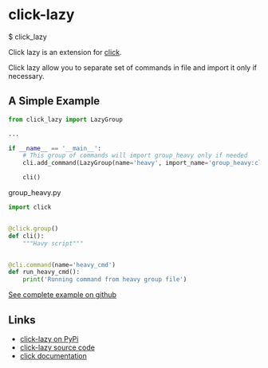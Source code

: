 # click-lazy

$ click_lazy

Click lazy is an extension for [click](https://palletsprojects.com/p/click).

Click lazy allow you to separate set of commands in file and import it only if necessary.

## A Simple Example

```python
from click_lazy import LazyGroup

...

if __name__ == '__main__':
    # This group of commands will import group_heavy only if needed
    cli.add_command(LazyGroup(name='heavy', import_name='group_heavy:cli'))

    cli()
```

group_heavy.py

```python
import click


@click.group()
def cli():
    """Havy script"""


@cli.command(name='heavy_cmd')
def run_heavy_cmd():
    print('Running command from heavy group file')
```

[See complete example on github](https://github.com/nagolos/click-lazy/tree/main/examples)

## Links

- [click-lazy on PyPi](https://pypi.org/project/click-lazy/)
- [click-lazy source code](https://github.com/nagolos/click-lazy)
- [click documentation](https://click.palletsprojects.com/)